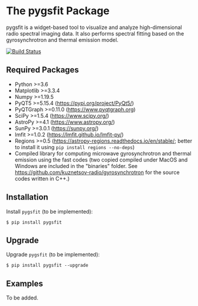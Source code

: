 # The pygsfit Package

pygsfit is a widget-based tool to visualize and analyze high-dimensional radio spectral imaging data. It also performs spectral fitting based on the gyrosynchrotron and thermal emission model. 

[![Build Status](https://img.shields.io/travis/com/jacebrowning/template-python.svg)](https://travis-ci.com/jacebrowning/template-python)

## Required Packages
* Python >=3.6
* Matplotlib >=3.3.4
* Numpy >=1.19.5
* PyQT5 >=5.15.4 (https://pypi.org/project/PyQt5/)
* PyQTGraph >=0.11.0 (https://www.pyqtgraph.org)
* SciPy >=1.5.4 (https://www.scipy.org/)
* AstroPy >=4.1 (https://www.astropy.org/)
* SunPy >=3.0.1 (https://sunpy.org/)
* lmfit >=1.0.2 (https://lmfit.github.io/lmfit-py/)
* Regions >=0.5 (https://astropy-regions.readthedocs.io/en/stable/; better to install it using `pip install regions --no-deps`)
* Compiled library for computing microwave gyrosynchrotron and thermal emission using the fast codes (two copied compiled under MacOS and Windows are included in the "binaries" folder. See https://github.com/kuznetsov-radio/gyrosynchrotron for the source codes written in C++.)

## Installation

Install `pygsfit` (to be implemented):

```
$ pip install pygsfit
```

## Upgrade
Upgrade `pygsfit` (to be implemented):

```
$ pip install pygsfit --upgrade
```

## Examples

To be added.